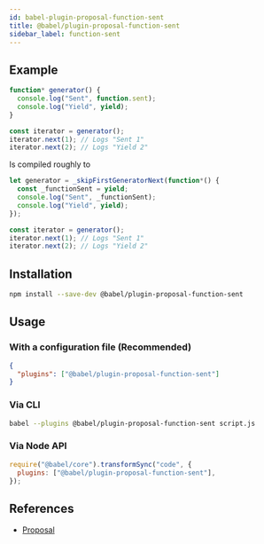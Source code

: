 ```yaml
---
id: babel-plugin-proposal-function-sent
title: @babel/plugin-proposal-function-sent
sidebar_label: function-sent
---
```


## Example

```js
function* generator() {
  console.log("Sent", function.sent);
  console.log("Yield", yield);
}

const iterator = generator();
iterator.next(1); // Logs "Sent 1"
iterator.next(2); // Logs "Yield 2"
```

Is compiled roughly to

```js
let generator = _skipFirstGeneratorNext(function*() {
  const _functionSent = yield;
  console.log("Sent", _functionSent);
  console.log("Yield", yield);
});

const iterator = generator();
iterator.next(1); // Logs "Sent 1"
iterator.next(2); // Logs "Yield 2"
```

## Installation

```sh
npm install --save-dev @babel/plugin-proposal-function-sent
```

## Usage

### With a configuration file (Recommended)

```json
{
  "plugins": ["@babel/plugin-proposal-function-sent"]
}
```

### Via CLI

```sh
babel --plugins @babel/plugin-proposal-function-sent script.js
```

### Via Node API

```javascript
require("@babel/core").transformSync("code", {
  plugins: ["@babel/plugin-proposal-function-sent"],
});
```

## References

- [Proposal](https://github.com/allenwb/ESideas/blob/master/Generator%20metaproperty.md)
